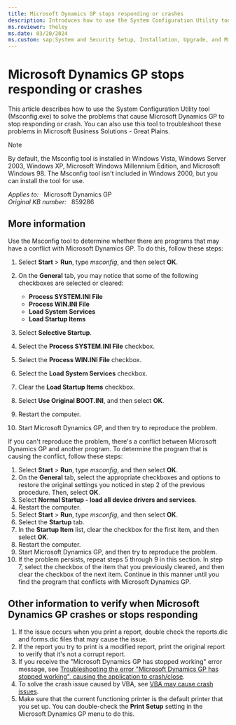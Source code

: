 ```yaml
---
title: Microsoft Dynamics GP stops responding or crashes
description: Introduces how to use the System Configuration Utility tool (Msconfig.exe) to solve issues that cause Microsoft Dynamics GP to stop responding or crash.
ms.reviewer: theley
ms.date: 03/20/2024
ms.custom: sap:System and Security Setup, Installation, Upgrade, and Migrations
---
```

# Microsoft Dynamics GP stops responding or crashes

This article describes how to use the System Configuration Utility tool (Msconfig.exe) to solve the problems that cause Microsoft Dynamics GP to stop responding or crash. You can also use this tool to troubleshoot these problems in Microsoft Business Solutions - Great Plains.

> [!NOTE]
> By default, the Msconfig tool is installed in Windows Vista, Windows Server 2003, Windows XP, Microsoft Windows Millennium Edition, and Microsoft Windows 98. The Msconfig tool isn't included in Windows 2000, but you can install the tool for use.

_Applies to:_ &nbsp; Microsoft Dynamics GP  
_Original KB number:_ &nbsp; 859286

## More information

Use the Msconfig tool to determine whether there are programs that may have a conflict with Microsoft Dynamics GP. To do this, follow these steps:

1. Select **Start** > **Run**, type _msconfig_, and then select **OK**.
2. On the **General** tab, you may notice that some of the following checkboxes are selected or cleared:

   - **Process SYSTEM.INI File**
   - **Process WIN.INI File**
   - **Load System Services**
   - **Load Startup Items**

3. Select **Selective Startup**.
4. Select the **Process SYSTEM.INI File** checkbox.
5. Select the **Process WIN.INI File** checkbox.
6. Select the **Load System Services** checkbox.
7. Clear the **Load Startup Items** checkbox.
8. Select **Use Original BOOT.INI**, and then select **OK**.
9. Restart the computer.
10. Start Microsoft Dynamics GP, and then try to reproduce the problem.

If you can't reproduce the problem, there's a conflict between Microsoft Dynamics GP and another program. To determine the program that is causing the conflict, follow these steps:

1. Select **Start** > **Run**, type _msconfig_, and then select **OK**.
2. On the **General** tab, select the appropriate checkboxes and options to restore the original settings you noticed in step 2 of the previous procedure. Then, select **OK**.
3. Select **Normal Startup - load all device drivers and services**.
4. Restart the computer.
5. Select **Start** > **Run**, type _msconfig_, and then select **OK**.
6. Select the **Startup** tab.
7. In the **Startup Item** list, clear the checkbox for the first item, and then select **OK**.
8. Restart the computer.
9. Start Microsoft Dynamics GP, and then try to reproduce the problem.
10. If the problem persists, repeat steps 5 through 9 in this section. In step 7, select the checkbox of the item that you previously cleared, and then clear the checkbox of the next item. Continue in this manner until you find the program that conflicts with Microsoft Dynamics GP.

## Other information to verify when Microsoft Dynamics GP crashes or stops responding

1. If the issue occurs when you print a report, double check the reports.dic and forms.dic files that may cause the issue.
2. If the report you try to print is a modified report, print the original report to verify that it's not a corrupt report.
3. If you receive the "Microsoft Dynamics GP has stopped working" error message, see [Troubleshooting the error "Microsoft Dynamics GP has stopped working", causing the application to crash/close](https://community.dynamics.com/blogs/post/?postid=b7f386c3-5881-4cf8-8a37-d0f6289fac0c).
4. To solve the crash issue caused by VBA, see [VBA may cause crash issues](https://community.dynamics.com/blogs/post/?postid=10e2dcb9-f1be-47fe-a919-fe38560206e6).
5. Make sure that the current functioning printer is the default printer that you set up. You can double-check the **Print Setup** setting in the Microsoft Dynamics GP menu to do this.
